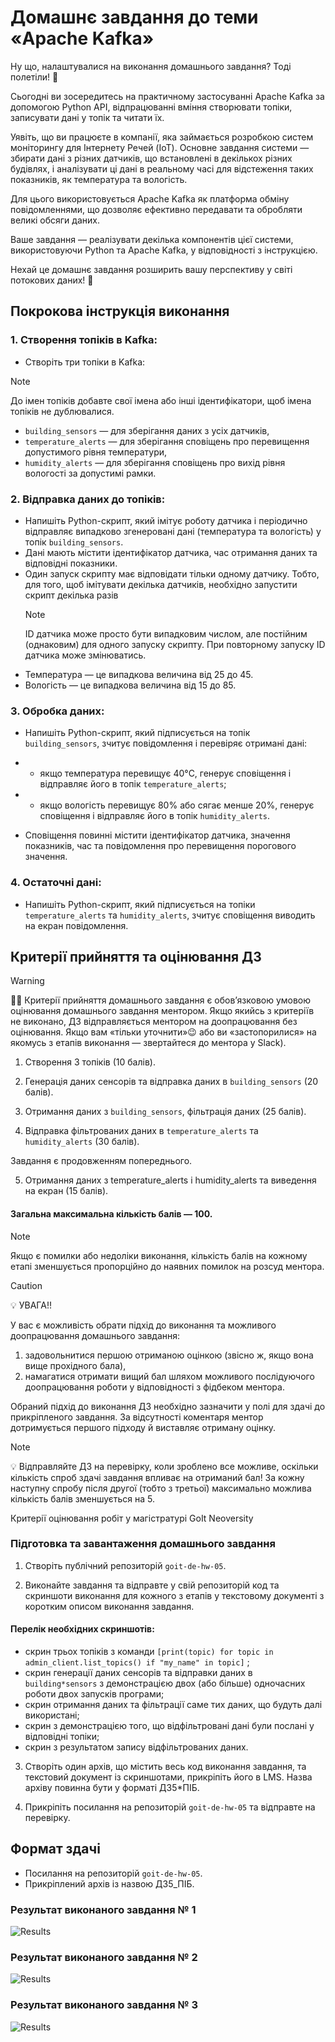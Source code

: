 # Домашнє завдання до теми «Apache Kafka»

Ну що, налаштувалися на виконання домашнього завдання? Тодi полетiли! 🎢

Сьогодні ви зосередитесь на практичному застосуванні Apache Kafka за допомогою
Python API, відпрацюванні вміння створювати топіки, записувати дані у топік та
читати їх.

Уявіть, що ви працюєте в компанії, яка займається розробкою систем моніторингу
для Інтернету Речей (IoT). Основне завдання системи — збирати дані з різних
датчиків, що встановлені в декількох різних будівлях, і аналізувати ці дані в
реальному часі для відстеження таких показників, як температура та вологість.

Для цього використовується Apache Kafka як платформа обміну повідомленнями, що
дозволяє ефективно передавати та обробляти великі обсяги даних.

Ваше завдання — реалізувати декілька компонентів цієї системи, використовуючи
Python та Apache Kafka, у відповідності з інструкцією.

Нехай це домашнє завдання розширить вашу перспективу у світі потокових даних! 🧠

## Покрокова інструкція виконання

### 1. Створення топіків в Kafka:

- Створіть три топіки в Kafka:

> [!NOTE]
>
> До імен топіків добавте свої імена або інші ідентифікатори, щоб імена топіків
> не дублювалися.

- `building_sensors` — для зберігання даних з усіх датчиків,
- `temperature_alerts` — для зберігання сповіщень про перевищення допустимого
  рівня температури,
- `humidity_alerts` — для зберігання сповіщень про вихід рівня вологості за
  допустимі рамки.

### 2. Відправка даних до топіків:

- Напишіть Python-скрипт, який імітує роботу датчика і періодично відправляє
  випадково згенеровані дані (температура та вологість) у топік
  `building_sensors`.
- Дані мають містити ідентифікатор датчика, час отримання даних та відповідні
  показники.
- Один запуск скрипту має відповідати тільки одному датчику. Тобто, для того,
  щоб імітувати декілька датчиків, необхідно запустити скрипт декілька разів
  > [!NOTE]
  >
  > ID датчика може просто бути випадковим числом, але постійним (однаковим) для
  > одного запуску скрипту. При повторному запуску ID датчика може змінюватись.
- Температура — це випадкова величина від 25 до 45.
- Вологість — це випадкова величина від 15 до 85.

### 3. Обробка даних:

- Напишіть Python-скрипт, який підписується на топік `building_sensors`, зчитує
  повідомлення і перевіряє отримані дані:

- - якщо температура перевищує 40°C, генерує сповіщення і відправляє його в
    топік `temperature_alerts`;

- - якщо вологість перевищує 80% або сягає менше 20%, генерує сповіщення і
    відправляє його в топік `humidity_alerts`.

- Сповіщення повинні містити ідентифікатор датчика, значення показників, час та
  повідомлення про перевищення порогового значення.

### 4. Остаточні дані:

- Напишіть Python-скрипт, який підписується на топіки `temperature_alerts` та
  `humidity_alerts`, зчитує сповіщення виводить на екран повідомлення.

## Критерії прийняття та оцінювання ДЗ

> [!WARNING]
>
> ☝🏻 Критерії прийняття домашнього завдання є обов’язковою умовою оцінювання
> домашнього завдання ментором. Якщо якийсь з критеріїв не виконано, ДЗ
> відправляється ментором на доопрацювання без оцінювання. Якщо вам «тільки
> уточнити»😉 або ви «застопорилися» на якомусь з етапів виконання — звертайтеся
> до ментора у Slack).

1. Створення 3 топіків (10 балів).

2. Генерація даних сенсорів та відправка даних в `building_sensors` (20 балів).

3. Отримання даних з `building_sensors`, фільтрація даних (25 балів).

4. Відправка фільтрованих даних в `temperature_alerts` та `humidity_alerts` (30
   балів).

Завдання є продовженням попереднього.

5. Отримання даних з temperature_alerts і humidity_alerts та виведення на екран
   (15 балів).

#### Загальна максимальна кількість балів — 100.

> [!NOTE]
>
> Якщо є помилки або недоліки виконання, кількість балів на кожному етапі
> зменшується пропорційно до наявних помилок на розсуд ментора.

> [!CAUTION]
>
> 💡 УВАГА!!
>
> У вас є можливість обрати підхід до виконання та можливого доопрацювання
> домашнього завдання:
>
> 1. задовольнитися першою отриманою оцінкою (звісно ж, якщо вона вище
>    прохідного бала),
> 2. намагатися отримати вищий бал шляхом можливого послідуючого доопрацювання
>    роботи у відповідності з фідбеком ментора.
>
> Обраний підхід до виконання ДЗ необхідно зазначити у полі для здачі до
> прикріпленого завдання. За відсутності коментаря ментор дотримується першого
> підходу й виставляє отриману оцінку.

> [!NOTE]
>
> 💡 Відправляйте ДЗ на перевірку, коли зроблено все можливе, оскільки кількість
> спроб здачі завдання впливає на отриманий бал! За кожну наступну спробу після
> другої (тобто з третьої) максимально можлива кількість балів зменшується на 5.
>
> Критерії оцінювання робіт у магістратурі GoIt Neoversity

### Підготовка та завантаження домашнього завдання

1. Створіть публічний репозиторій `goit-de-hw-05`.

2. Виконайте завдання та відправте у свій репозиторій код та скриншоти виконання
   для кожного з етапів у текстовому документі з коротким описом виконання
   завдання.

#### Перелік необхідних скриншотів:

- скрин трьох топіків з команди
  `[print(topic) for topic in admin_client.list_topics() if "my_name" in topic]`
  ;
- скрин генерації даних сенсорів та відправки даних в `building*sensors` з
  демонстрацією двох (або більше) одночасних роботи двох запусків програми;
- скрин отримання даних та фільтрації саме тих даних, що будуть далі
  використані;
- скрин з демонстрацією того, що відфільтровані дані були послані у відповідні
  топіки;
- скрин з результатом запису відфільтрованих даних.

3. Створіть один архів, що містить весь код виконання завдання, та текстовий
   документ із скриншотами, прикріпіть його в LMS. Назва архіву повинна бути у
   форматі ДЗ5\*ПІБ.

4. Прикріпіть посилання на репозиторій `goit-de-hw-05` та відправте на
   перевірку.

## Формат здачі

- Посилання на репозиторій `goit-de-hw-05`.
- Прикріплений архів із назвою ДЗ5_ПІБ.

### Результат виконаного завдання № 1

![Results](./images/01_print_screen.png)

### Результат виконаного завдання № 2

![Results](./images/02_print_screen.png)

### Результат виконаного завдання № 3

![Results](./images/03_print_screen.png)
